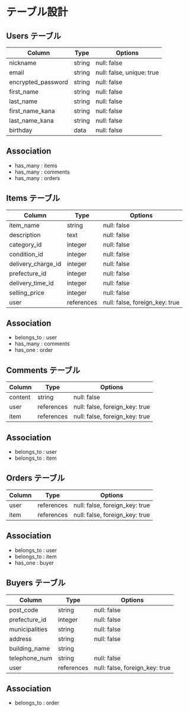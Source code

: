 # テーブル設計

## Users テーブル

| Column             | Type       | Options                        |
| ------------------ | ---------- | ------------------------------ |
| nickname           | string     | null: false                    |
| email              | string     | null: false, unique: true      |
| encrypted_password | string     | null: false                    |
| first_name         | string     | null: false                    |
| last_name          | string     | null: false                    |
| first_name_kana    | string     | null: false                    |
| last_name_kana     | string     | null: false                    |
| birthday           | data       | null: false                    |

## Association

- has_many : items
- has_many : comments
- has_many : orders


## Items テーブル

| Column             | Type       | Options                        |
| ------------------ | ---------- | -------------------------      |
| item_name          | string     | null: false                    |
| description        | text       | null: false                    |
| category_id        | integer    | null: false                    |
| condition_id       | integer    | null: false                    |
| delivery_charge_id | integer    | null: false                    |
| prefecture_id      | integer    | null: false                    |
| delivery_time_id   | integer    | null: false                    |
| selling_price      | integer    | null: false                    |
| user               | references | null: false, foreign_key: true | 

## Association

- belongs_to : user
- has_many : comments
- has_one : order


## Comments テーブル

| Column             | Type       | Options                        |
| ------------------ | ---------- | -------------------------      |
| content            | string     | null: false                    |
| user               | references | null: false, foreign_key: true | 
| item               | references | null: false, foreign_key: true | 

## Association

- belongs_to : user
- belongs_to : item


## Orders テーブル

| Column             | Type       | Options                        |
| ------------------ | ---------- | -------------------------      |
| user               | references | null: false, foreign_key: true | 
| item               | references | null: false, foreign_key: true | 

## Association

- belongs_to : user
- belongs_to : item
- has_one : buyer


## Buyers テーブル

| Column             | Type       | Options                        |
| ------------------ | ---------- | -------------------------      |
| post_code          | string     | null: false                    |
| prefecture_id      | integer    | null: false                    |
| municipalities     | string     | null: false                    |
| address            | string     | null: false                    |
| building_name      | string     |                                | 
| telephone_num      | string     | null: false                    |
| user               | references | null: false, foreign_key: true |

## Association

- belongs_to : order